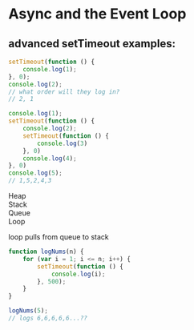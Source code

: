 # Async and the Event Loop

## advanced setTimeout examples:
```javascript
setTimeout(function () {
    console.log(1);
}, 0);
console.log(2);
// what order will they log in?
// 2, 1
```
```javascript
console.log(1);
setTimeout(function () {
    console.log(2);
    setTimeout(function () {
        console.log(3)
    }, 0)
    console.log(4);
}, 0)
console.log(5);
// 1,5,2,4,3
```
Heap  
Stack  
Queue  
Loop

loop pulls from queue to stack

```javascript
function logNums(n) {
    for (var i = 1; i <= n; i++) {
        setTimeout(function () {
            console.log(i);
        }, 500);
    }
}

logNums(5);
// logs 6,6,6,6,6...??
```